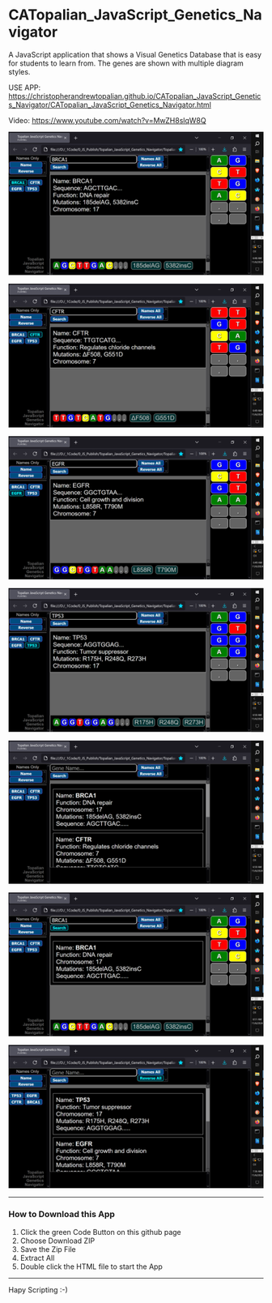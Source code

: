 # CATopalian_JavaScript_Genetics_Navigator
A JavaScript application that shows a Visual Genetics Database that is easy for students to learn from. The genes are shown with multiple diagram styles.

USE APP: https://christopherandrewtopalian.github.io/CATopalian_JavaScript_Genetics_Navigator/CATopalian_JavaScript_Genetics_Navigator.html

Video: https://www.youtube.com/watch?v=MwZH8slqW8Q

![screenshot_001](src/media/textures/screenshots/001.png)

![screenshot_002](src/media/textures/screenshots/002.png)

![screenshot_003](src/media/textures/screenshots/003.png)

![screenshot_004](src/media/textures/screenshots/004.png)

![screenshot_005](src/media/textures/screenshots/005.png)

![screenshot_006](src/media/textures/screenshots/006.png)

![screenshot_007](src/media/textures/screenshots/007.png)



---

### How to Download this App
1. Click the green Code Button on this github page
2. Choose Download ZIP
3. Save the Zip File
4. Extract All
5. Double click the HTML file to start the App

---

Hapy Scripting :-)